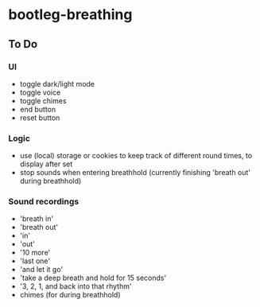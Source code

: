 # bootleg-breathing

## To Do

### UI
 - toggle dark/light mode
 - toggle voice
 - toggle chimes
 - end button
 - reset button

### Logic
 - use (local) storage or cookies to keep track of different round times, to display after set
 - stop sounds when entering breathhold (currently finishing 'breath out' during breathhold)

### Sound recordings
 - 'breath in'
 - 'breath out'
 - 'in'
 - 'out'
 - '10 more'
 - 'last one'
 - 'and let it go'
 - 'take a deep breath and hold for 15 seconds'
 - '3, 2, 1, and back into that rhythm'
 - chimes (for during breathhold)
